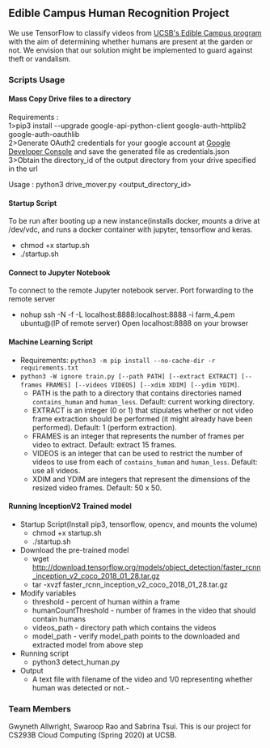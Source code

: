 ## Edible Campus Human Recognition Project

We use TensorFlow to classify videos from [UCSB's Edible Campus program](https://sustainability.ucsb.edu/ediblecampus/) with the aim of determining whether humans are present at the garden or not. We envision that our solution might be implemented to guard against theft or vandalism.

### Scripts Usage

#### Mass Copy Drive files to a directory
Requirements : <br/>
1>pip3 install --upgrade google-api-python-client google-auth-httplib2 google-auth-oauthlib <br/>
2>Generate OAuth2 credentials for your google account at [Google Developer Console](https://console.developers.google.com/apis/credentials) and save the generated file as credentials.json <br/>
3>Obtain the directory_id of the output directory from your drive specified in the url <br/>

Usage : python3 drive_mover.py <output_directory_id>

#### Startup Script
  To be run after booting up a new instance(installs docker, mounts a drive at /dev/vdc, and runs a docker container with jupyter, tensorflow and keras.
  - chmod +x startup.sh
  - ./startup.sh

#### Connect to Jupyter Notebook  
  To connect to the remote Jupyter notebook server. Port forwarding to the remote server
  - nohup ssh -N -f -L localhost:8888:localhost:8888 -i farm_4.pem ubuntu@(IP of remote server)
  Open localhost:8888 on your browser
 
#### Machine Learning Script
- Requirements: `python3 -m pip install --no-cache-dir -r requirements.txt`
- `python3 -W ignore train.py [--path PATH] [--extract EXTRACT] [--frames FRAMES] [--videos VIDEOS] [--xdim XDIM] [--ydim YDIM]`.
	- PATH is the path to a directory that contains directories named `contains_human` and `human_less`. Default: current working directory.
	- EXTRACT is an integer (0 or 1) that stipulates whether or not video frame extraction should be performed (it might already have been performed). Default: 1 (perform extraction).
	- FRAMES is an integer that represents the number of frames per video to extract. Default: extract 15 frames.
	- VIDEOS is an integer that can be used to restrict the number of videos to use from each of `contains_human` and `human_less`. Default: use all videos.
	- XDIM and YDIM are integers that represent the dimensions of the resized video frames. Default: 50 x 50.

#### Running InceptionV2 Trained model
- Startup Script(Install pip3, tensorflow, opencv, and mounts the volume)
	- chmod +x startup.sh
	- ./startup.sh
- Download the pre-trained model
	- wget http://download.tensorflow.org/models/object_detection/faster_rcnn_inception_v2_coco_2018_01_28.tar.gz
	- tar -xvzf faster_rcnn_inception_v2_coco_2018_01_28.tar.gz
- Modify variables
	- threshold - percent of human within a frame
	- humanCountThreshold - number of frames in the video that should contain humans
	- videos_path - directory path which contains the videos
	- model_path - verify model_path points to the downloaded and extracted model from above step
- Running script
	- python3 detect_human.py
- Output
	- A text file with filename of the video and 1/0 representing whether human was detected or not.- 

### Team Members
Gwyneth Allwright, Swaroop Rao and Sabrina Tsui. This is our project for CS293B Cloud Computing (Spring 2020) at UCSB.
